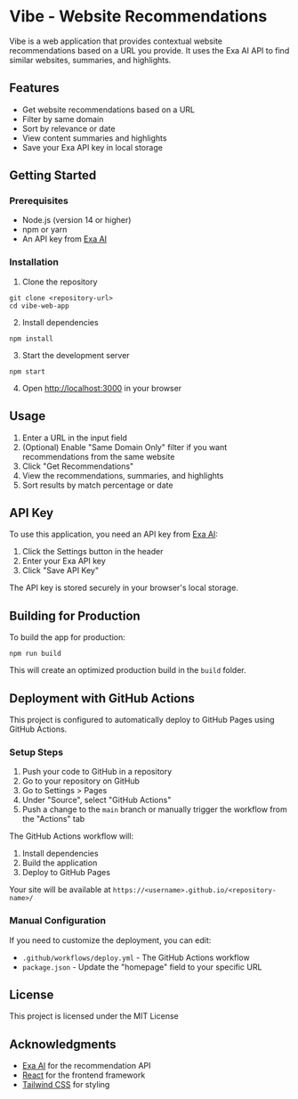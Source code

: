 # Vibe - Website Recommendations

Vibe is a web application that provides contextual website recommendations based on a URL you provide. It uses the Exa AI API to find similar websites, summaries, and highlights.

## Features

- Get website recommendations based on a URL
- Filter by same domain
- Sort by relevance or date
- View content summaries and highlights
- Save your Exa API key in local storage

## Getting Started

### Prerequisites

- Node.js (version 14 or higher)
- npm or yarn
- An API key from [Exa AI](https://exa.ai)

### Installation

1. Clone the repository
```
git clone <repository-url>
cd vibe-web-app
```

2. Install dependencies
```
npm install
```

3. Start the development server
```
npm start
```

4. Open [http://localhost:3000](http://localhost:3000) in your browser

## Usage

1. Enter a URL in the input field 
2. (Optional) Enable "Same Domain Only" filter if you want recommendations from the same website
3. Click "Get Recommendations"
4. View the recommendations, summaries, and highlights
5. Sort results by match percentage or date

## API Key

To use this application, you need an API key from [Exa AI](https://exa.ai):

1. Click the Settings button in the header
2. Enter your Exa API key
3. Click "Save API Key"

The API key is stored securely in your browser's local storage.

## Building for Production

To build the app for production:

```
npm run build
```

This will create an optimized production build in the `build` folder.

## Deployment with GitHub Actions

This project is configured to automatically deploy to GitHub Pages using GitHub Actions.

### Setup Steps

1. Push your code to GitHub in a repository
2. Go to your repository on GitHub
3. Go to Settings > Pages
4. Under "Source", select "GitHub Actions"
5. Push a change to the `main` branch or manually trigger the workflow from the "Actions" tab

The GitHub Actions workflow will:
1. Install dependencies
2. Build the application
3. Deploy to GitHub Pages

Your site will be available at `https://<username>.github.io/<repository-name>/`

### Manual Configuration

If you need to customize the deployment, you can edit:
- `.github/workflows/deploy.yml` - The GitHub Actions workflow
- `package.json` - Update the "homepage" field to your specific URL

## License

This project is licensed under the MIT License

## Acknowledgments

- [Exa AI](https://exa.ai) for the recommendation API
- [React](https://reactjs.org/) for the frontend framework
- [Tailwind CSS](https://tailwindcss.com/) for styling
